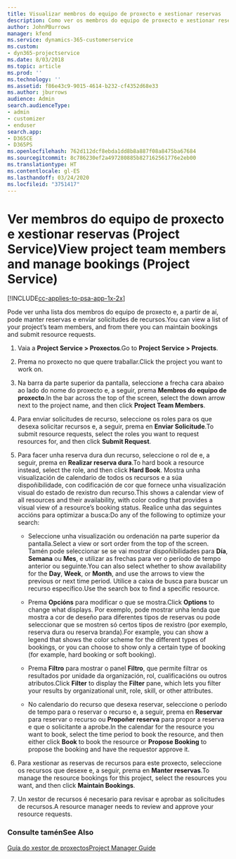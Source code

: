 ```yaml
---
title: Visualizar membros do equipo de proxecto e xestionar reservas
description: Como ver os membros do equipo de proxecto e xestionar reservas en Project Service
author: JohnPBurrows
manager: kfend
ms.service: dynamics-365-customerservice
ms.custom:
- dyn365-projectservice
ms.date: 8/03/2018
ms.topic: article
ms.prod: ''
ms.technology: ''
ms.assetid: f86e43c9-9015-4614-b232-cf4352d68e33
ms.author: jburrows
audience: Admin
search.audienceType:
- admin
- customizer
- enduser
search.app:
- D365CE
- D365PS
ms.openlocfilehash: 762d112dcf8ebda1dd8b8a887f08a8475ba67684
ms.sourcegitcommit: 8c786230ef2a497280885b827162561776e2eb00
ms.translationtype: HT
ms.contentlocale: gl-ES
ms.lasthandoff: 03/24/2020
ms.locfileid: "3751417"
---
```

# <a name="view-project-team-members-and-manage-bookings-project-service"></a><span data-ttu-id="f1a61-103">Ver membros do equipo de proxecto e xestionar reservas (Project Service)</span><span class="sxs-lookup"><span data-stu-id="f1a61-103">View project team members and manage bookings (Project Service)</span></span>

[!INCLUDE[cc-applies-to-psa-app-1x-2x](../includes/cc-applies-to-psa-app-1x-2x.md)]

<span data-ttu-id="f1a61-104">Pode ver unha lista dos membros do equipo de proxecto e, a partir de aí, pode manter reservas e envíar solicitudes de recursos.</span><span class="sxs-lookup"><span data-stu-id="f1a61-104">You can view a list of your project’s team members, and from there you can maintain bookings and submit resource requests.</span></span>  
  
1.  <span data-ttu-id="f1a61-105">Vaia a **Project Service > Proxectos**.</span><span class="sxs-lookup"><span data-stu-id="f1a61-105">Go to **Project Service > Projects**.</span></span>  
  
2.  <span data-ttu-id="f1a61-106">Prema no proxecto no que quere traballar.</span><span class="sxs-lookup"><span data-stu-id="f1a61-106">Click the project you want to work on.</span></span>  
  
3.  <span data-ttu-id="f1a61-107">Na barra da parte superior da pantalla, seleccione a frecha cara abaixo ao lado do nome do proxecto e, a seguir, prema **Membros do equipo de proxecto**.</span><span class="sxs-lookup"><span data-stu-id="f1a61-107">In the bar across the top of the screen, select the down arrow next to the project name, and then click **Project Team Members**.</span></span>  
  
4.  <span data-ttu-id="f1a61-108">Para enviar solicitudes de recurso, seleccione os roles para os que desexa solicitar recursos e, a seguir, prema en **Enviar Solicitude**.</span><span class="sxs-lookup"><span data-stu-id="f1a61-108">To submit resource requests, select the roles you want to request resources for, and then click **Submit Request**.</span></span>  
  
5.  <span data-ttu-id="f1a61-109">Para facer unha reserva dura dun recurso, seleccione o rol de e, a seguir, prema en **Realizar reserva dura**.</span><span class="sxs-lookup"><span data-stu-id="f1a61-109">To hard book a resource instead, select the role, and then click **Hard Book**.</span></span> <span data-ttu-id="f1a61-110">Mostra unha visualización de calendario de todos os recursos e a súa dispoñibilidade, con codificación de cor que fornece unha visualización visual do estado de rexistro dun recurso.</span><span class="sxs-lookup"><span data-stu-id="f1a61-110">This shows a calendar view of all resources and their availability, with color coding that provides a visual view of a resource’s booking status.</span></span> <span data-ttu-id="f1a61-111">Realice unha das seguintes accións para optimizar a busca:</span><span class="sxs-lookup"><span data-stu-id="f1a61-111">Do any of the following to optimize your search:</span></span>  
  
    -   <span data-ttu-id="f1a61-112">Seleccione unha visualización ou ordenación na parte superior da pantalla.</span><span class="sxs-lookup"><span data-stu-id="f1a61-112">Select a view or sort order from the top of the screen.</span></span> <span data-ttu-id="f1a61-113">Tamén pode seleccionar se se vai mostrar dispoñibilidades para **Día**, **Semana** ou **Mes**, e utilizar as frechas para ver o período de tempo anterior ou seguinte.</span><span class="sxs-lookup"><span data-stu-id="f1a61-113">You can also select whether to show availability for the **Day**, **Week**, or **Month**, and use the arrows to view the previous or next time period.</span></span> <span data-ttu-id="f1a61-114">Utilice a caixa de busca para buscar un recurso específico.</span><span class="sxs-lookup"><span data-stu-id="f1a61-114">Use the search box to find a specific resource.</span></span>  
  
    -   <span data-ttu-id="f1a61-115">Prema **Opcións** para modificar o que se mostra.</span><span class="sxs-lookup"><span data-stu-id="f1a61-115">Click **Options** to change what displays.</span></span> <span data-ttu-id="f1a61-116">Por exemplo, pode mostrar unha lenda que mostra a cor de deseño para diferentes tipos de reservas ou pode seleccionar que se mostren só certos tipos de rexistro (por exemplo, reserva dura ou reserva branda).</span><span class="sxs-lookup"><span data-stu-id="f1a61-116">For example, you can show a legend that shows the color scheme for the different types of bookings, or you can choose to show only a certain type of booking (for example, hard booking or soft booking).</span></span>  
  
    -   <span data-ttu-id="f1a61-117">Prema **Filtro** para mostrar o panel **Filtro**, que permite filtrar os resultados por unidade da organización, rol, cualificacións ou outros atributos.</span><span class="sxs-lookup"><span data-stu-id="f1a61-117">Click **Filter** to display the **Filter** pane, which lets you filter your results by organizational unit, role, skill, or other attributes.</span></span>  
  
    -   <span data-ttu-id="f1a61-118">No calendario do recurso que desexa reservar, seleccione o período de tempo para o reservar o recurso e, a seguir, prema en **Reservar** para reservar o recurso ou **Propoñer reserva** para propor a reserva e que o solicitante a aprobe.</span><span class="sxs-lookup"><span data-stu-id="f1a61-118">In the calendar for the resource you want to book, select the time period to book the resource, and then either click **Book** to book the resource or **Propose Booking** to propose the booking and have the requestor approve it.</span></span>  
  
6.  <span data-ttu-id="f1a61-119">Para xestionar as reservas de recursos para este proxecto, seleccione os recursos que desexe e, a seguir, prema en **Manter reservas**.</span><span class="sxs-lookup"><span data-stu-id="f1a61-119">To manage the resource bookings for this project, select the resources you want, and then click **Maintain Bookings**.</span></span>  
  
7.  <span data-ttu-id="f1a61-120">Un xestor de recursos é necesario para revisar e aprobar as solicitudes de recursos.</span><span class="sxs-lookup"><span data-stu-id="f1a61-120">A resource manager needs to review and approve your resource requests.</span></span>  
  
### <a name="see-also"></a><span data-ttu-id="f1a61-121">Consulte tamén</span><span class="sxs-lookup"><span data-stu-id="f1a61-121">See Also</span></span>  
 [<span data-ttu-id="f1a61-122">Guía do xestor de proxectos</span><span class="sxs-lookup"><span data-stu-id="f1a61-122">Project Manager Guide</span></span>](../project-service/project-manager-guide.md)
